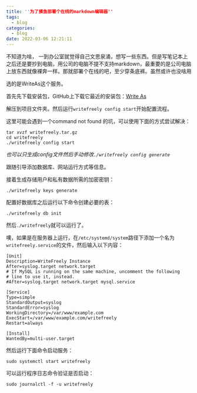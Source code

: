 ```yaml
---
title: ''为了摸鱼部署个在线的markdown编辑器''
tags:
  - blog
categories:
  - blog
date: 2022-03-06 12:21:11
---
```




不知道为啥， 一到办公室就觉得自己文思泉涌，想写一些东西。但是写笔记本上之后还是要抄到电脑，用公司的电脑不提不支持markdown，最重要的是公司电脑上放东西就像裸奔一样。那就部署个在线的吧，至少穿条底裤。<sp>虽然或许也没啥用</sp>



选的是WriteAs这个服务。

首先先下载安装包，GitHub上下载它最近的安装包：[Write As](https://github.com/writefreely/writefreely/releases)

解压到项目文件夹。然后运行`writefreely config start`开始配置流程。

这里可能会遇到一个command not found 的坑，可以使用下面的方式尝试解决：

```
tar xvzf writefreely.tar.gz
cd writefreely
./writefreely config start
```

*也可以只生成config文件然后手动修改`./writefreely config generate`*

跟随引导添加数据库、网站运行方式等信息。

接着生成存储用户和私有数据所需的加密密钥：

```
./writefreely keys generate
```

配置好数据库之后运行以下命令创建必要的表：

``` 
./writefreely db init
```

然后`./writefreely`就可以运行了。



噢，如果是在服务器上运行，在`/etc/systemd/system`路径下添加一个名为`writefreely.service`的文件，然后输入以下内容：

```
[Unit]
Description=WriteFreely Instance
After=syslog.target network.target
# If MySQL is running on the same machine, uncomment the following 
# line to use it, instead. 
#After=syslog.target network.target mysql.service

[Service]
Type=simple
StandardOutput=syslog
StandardError=syslog
WorkingDirectory=/var/www/example.com
ExecStart=/var/www/example.com/writefreely
Restart=always

[Install]
WantedBy=multi-user.target
```



然后运行下面命令启动服务：

```
sudo systemctl start writefreely
```

可以运行程序日志命令验证是否启动：

```
sudo journalctl -f -u writefreely
```


